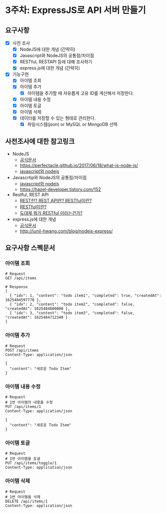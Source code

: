 # 3주차: ExpressJS로 API 서버 만들기

## 요구사항

- [x] 사전 조사
  - [x] NodeJS에 대한 개념 (간략히)
  - [x] Javascript와 NodeJS의 공통점/차이점
  - [x] RESTful, RESTAPI 등에 대해 조사하기
  - [x] express.js에 대한 개념 (간략히)
- [x] 기능구현
  - [x] 아이템 조회
  - [x] 아이템 추가
    - [x] 아이템을 추가할 때 자유롭게 고유 ID를 계산해서 저장한다.
  - [x] 아이템 내용 수정
  - [x] 아이템 토글
  - [x] 아이템 삭제
  - [x] 데이터를 저장할 수 있는 형태로 관리한다.
    - [x] 파일시스템(json) or MySQL or MongoDB 선택

## 사전조사에 대한 참고링크

- NodeJS
  - [공식문서](https://nodejs.org/ko/docs/guides/)
  - https://perfectacle.github.io/2017/06/18/what-is-node-js/
  - [javascript와 nodejs](http://junil-hwang.com/blog/javascript-node-js/)
- Javascrtip와 NodeJS의 공통점/차이점
  - [javascript와 nodejs](http://junil-hwang.com/blog/javascript-node-js/)
  - https://hazel-developer.tistory.com/152
- Restful, REST API
  - [REST란? REST API란? RESTful이란?](https://gmlwjd9405.github.io/2018/09/21/rest-and-restful.html)
  - [RESTful이란?](https://nesoy.github.io/articles/2017-02/REST)
  - [도대체 뭐가 RESTful 이라는건가?](http://www.chidoo.me/index.php/2016/06/03/what-is-restful/)
- express.js에 대한 개념
  - [공식문서](https://expressjs.com/ko/)
  - http://junil-hwang.com/blog/nodejs-express/

## 요구사항 스펙문서

### 아이템 조회

```http
# Request
GET /api/items

# Response
[
  { "idx": 1, "content": "todo item1", "completed": true, "createdAt": 1625484597770 },
  { "idx": 2, "content": "todo item2", "completed": false, "createdAt": 1625484600000 },
  { "idx": 3, "content": "todo item3", "completed": false, "createdAt": 1625484712340 }
]
```

### 아이템 추가

```http
# Request
POST /api/items
Content-Type: application/json

{
  "content": "새로운 Todo Item"
}
```

### 아이템 내용 수정

```http
# Request
# 1번 아이템의 내용을 수정
PUT /api/items/1
Content-Type: application/json

{
  "content": "새로운 Todo Item"
}
```

### 아이템 토글

```http
# Request
# 1번 아이템을 토글
PUT /api/items/toggle/1
Content-Type: application/json
```

### 아이템 삭제

```http
# Request
# 1번 아이템을 삭제
DELETE /api/items/1
Content-Type: application/json
```
